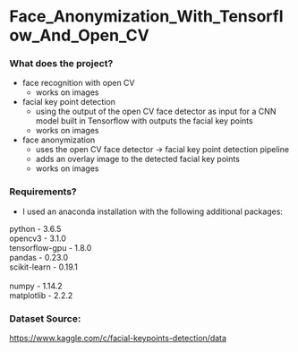 # Face_Anonymization_With_Tensorflow_And_Open_CV

### What does the project?

- face recognition with open CV
  - works on images
- facial key point detection 
  - using the output of the open CV face detector as input for a CNN model built in Tensorflow with outputs the facial key points
  - works on images
- face anonymization 
  - uses the open CV face detector -> facial key point detection pipeline 
  - adds an overlay image to the detected facial key points 
  - works on images

### Requirements?
- I used an anaconda installation with the following additional packages:

python - 3.6.5 <br>
opencv3 - 3.1.0 <br>
tensorflow-gpu - 1.8.0 <br>
pandas - 0.23.0 <br>
scikit-learn - 0.19.1 <br>  
numpy - 1.14.2 <br>
matplotlib - 2.2.2 <br>

### Dataset Source:
https://www.kaggle.com/c/facial-keypoints-detection/data
